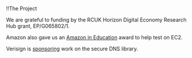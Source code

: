 !!The Project

We are grateful to funding by the RCUK Horizon Digital Economy Research Hub grant, EP/G065802/1.

Amazon also gave us an [Amazon in Education](http://aws.amazon.com/education/) award to help test on EC2.

Verisign is [sponsoring](http://www.cl.cam.ac.uk/news/2011/03/anil-madhavapeddy-wins-verisign-grant/) work on the secure DNS library.
